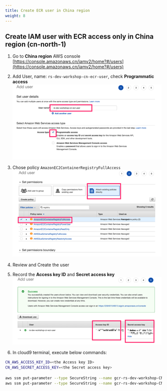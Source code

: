 ```yaml
---
title: Create ECR user in China region 
weight: 8
---
```


## Create IAM user with ECR access only in China region (cn-north-1)

1. Go to **China region** AWS console [https://console.amazonaws.cn/iamv2/home?#/users](https://console.amazonaws.cn/iamv2/home?#/users)

2. Add User, name: `rs-dev-workshop-cn-ecr-user`, check **Programmatic access**
 ![create ecr user](/images/cn-create-ecr-user.png)

3. Chose policy `AmazonEC2ContainerRegistryFullAccess`
 ![ecr user policy](/images/cn-ecr-user-policy.png)
4. Review and Create the user

5. Record the **Access key ID** and **Secret access key**
![ecr-user-secret-key](/images/cn-ecr-user-secret-key.png)

6. In cloud9 terminal, execute below commands:
```sh 
CN_AWS_ACCESS_KEY_ID=<the Access key ID>
CN_AWS_SECRET_ACCESS_KEY=<the Secret access key>

aws ssm put-parameter --type SecureString --name gcr-rs-dev-workshop-CN_AWS_ACCESS_KEY_ID  --value $CN_AWS_ACCESS_KEY_ID
aws ssm put-parameter --type SecureString --name gcr-rs-dev-workshop-CN_AWS_SECRET_ACCESS_KEY --value $CN_AWS_SECRET_ACCESS_KEY

```